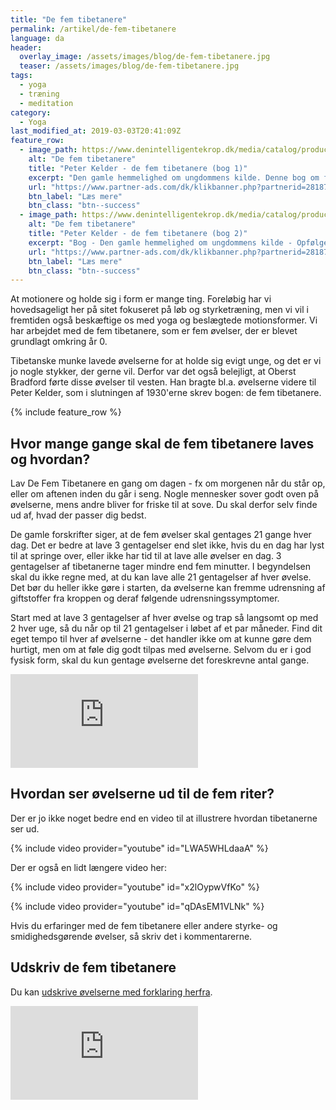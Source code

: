 ```yaml
---
title: "De fem tibetanere"
permalink: /artikel/de-fem-tibetanere
language: da
header:
  overlay_image: /assets/images/blog/de-fem-tibetanere.jpg
  teaser: /assets/images/blog/de-fem-tibetanere.jpg
tags:
  - yoga
  - træning
  - meditation
category:
  - Yoga
last_modified_at: 2019-03-03T20:41:09Z
feature_row:
  - image_path: https://www.denintelligentekrop.dk/media/catalog/product/cache/1/image/1000x/9df78eab33525d08d6e5fb8d27136e95/d/e/de-fem-tibetanere-1.jpg
    alt: "De fem tibetanere"
    title: "Peter Kelder - de fem tibetanere (bog 1)"
    excerpt: "Den gamle hemmelighed om ungdommens kilde. Denne bog om fem gamle tibetanske kropsøvelser har gået sin sejrsgang over det meste af den vestlige verden. Den har indtil nu solgt i over 2 millioner eksemplarer bare i Tyskland og USA. Du lærer her fem enkle øvelser, som giver fornyet livskraft og velvære. Øvelserne er lette at udføre, og du bestemmer selv, hvor megen tid du vil bruge på dem. "
    url: "https://www.partner-ads.com/dk/klikbanner.php?partnerid=28187&bannerid=38484&htmlurl=https://www.denintelligentekrop.dk/de-fem-tibetanere-bog-1"
    btn_label: "Læs mere"
    btn_class: "btn--success"
  - image_path: https://www.denintelligentekrop.dk/media/catalog/product/cache/1/image/1000x/9df78eab33525d08d6e5fb8d27136e95/d/e/1294-de-fem-tibetanere-bog-2.gif
    alt: "De fem tibetanere"
    title: "Peter Kelder - de fem tibetanere (bog 2)"
    excerpt: "Bog - Den gamle hemmelighed om ungdommens kilde - Opfølgeren til bog nr. 1. Denne bog er på 302 sider og noget mere omfattende end bog nr. 1. Forskellige forfattere har givet deres bidrag til denne meget spændende bog. "
    url: "https://www.partner-ads.com/dk/klikbanner.php?partnerid=28187&bannerid=38484&htmlurl=https://www.denintelligentekrop.dk/de-fem-tibetanere-bog-2"
    btn_label: "Læs mere"
    btn_class: "btn--success"
---
```


At motionere og holde sig i form er mange ting. Foreløbig har vi hovedsageligt her på sitet fokuseret på løb og styrketræning, men vi vil i fremtiden også beskæftige os med yoga og beslægtede motionsformer. Vi har arbejdet med de fem tibetanere, som er fem øvelser, der er blevet grundlagt omkring år 0.

Tibetanske munke lavede øvelserne for at holde sig evigt unge, og det er vi jo nogle stykker, der gerne vil. Derfor var det også belejligt, at Oberst Bradford førte disse øvelser til vesten. Han bragte bl.a. øvelserne videre til Peter Kelder, som i slutningen af 1930'erne skrev bogen: de fem tibetanere.

{% include feature_row %}

Hvor mange gange skal de fem tibetanere laves og hvordan?
---------------------------------------------------------

Lav De Fem Tibetanere en gang om dagen - fx om morgenen når du står op, eller om aftenen inden du går i seng. Nogle mennesker sover godt oven på øvelserne, mens andre bliver for friske til at sove. Du skal derfor selv finde ud af, hvad der passer dig bedst.

De gamle forskrifter siger, at de fem øvelser skal gentages 21 gange hver dag. Det er bedre at lave 3 gentagelser end slet ikke, hvis du en dag har lyst til at springe over, eller ikke har tid til at lave alle øvelser en dag. 3 gentagelser af tibetanerne tager mindre end fem minutter. I begyndelsen skal du ikke regne med, at du kan lave alle 21 gentagelser af hver øvelse. Det bør du heller ikke gøre i starten, da øvelserne kan fremme udrensning af giftstoffer fra kroppen og deraf følgende udrensningssymptomer.

Start med at lave 3 gentagelser af hver øvelse og trap så langsomt op med 2 hver uge, så du når op til 21 gentagelser i løbet af et par måneder. Find dit eget tempo til hver af øvelserne - det handler ikke om at kunne gøre dem hurtigt, men om at føle dig godt tilpas med øvelserne. Selvom du er i god fysisk form, skal du kun gentage øvelserne det foreskrevne antal gange.

[![](https://www.partner-ads.com/dk/visbanner.php?partnerid=28187&bannerid=37797)](https://www.partner-ads.com/dk/klikbanner.php?partnerid=28187&bannerid=37797)

Hvordan ser øvelserne ud til de fem riter?
------------------------------------------

Der er jo ikke noget bedre end en video til at illustrere hvordan tibetanerne ser ud.

{% include video provider="youtube" id="LWA5WHLdaaA" %}

Der er også en lidt længere video her:

{% include video provider="youtube" id="x2lOypwVfKo" %}

{% include video provider="youtube" id="qDAsEM1VLNk" %}

Hvis du erfaringer med de fem tibetanere eller andere styrke- og smidighedsgørende øvelser, så skriv det i kommentarerne.

## Udskriv de fem tibetanere

Du kan [udskrive øvelserne med forklaring herfra](http://www.balancen.net/tibetanere.pdf).

[![](https://www.partner-ads.com/dk/visbanner.php?partnerid=28187&bannerid=38087)](https://www.partner-ads.com/dk/klikbanner.php?partnerid=28187&bannerid=38087)
